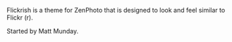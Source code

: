 Flickrish is a theme for ZenPhoto that is designed to look and feel similar to Flickr (r).

Started by Matt Munday.